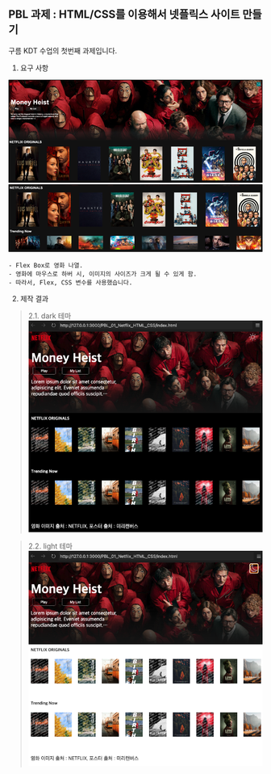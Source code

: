 ## PBL 과제 : HTML/CSS를 이용해서 넷플릭스 사이트 만들기

구름 KDT 수업의 첫번째 과제입니다.
1. 요구 사항

![homework1](assets/images/homework01.png)
![homework2](assets/images/homework02.png)
```
- Flex Box로 영화 나열.
- 영화에 마우스로 하버 시, 이미지의 사이즈가 크게 될 수 있게 함.
- 따라서, Flex, CSS 변수를 사용했습니다.
```

2. 제작 결과

> 2.1. dark 테마
>![homework1](assets/images/result_dark_theme.png)

> 2.2. light 테마
>![homework2](assets/images/result_light_theme.png)